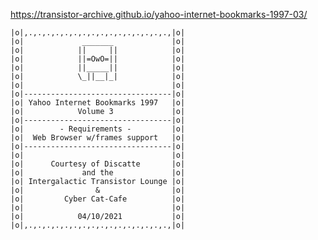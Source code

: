 https://transistor-archive.github.io/yahoo-internet-bookmarks-1997-03/

    |o|,.,.,.,.,.,.,.,.,.,.,.,.,.,.,.,.,|o|
    |o|             _______             |o|
    |o|            ||     ||            |o|
    |o|            ||=OwO=||            |o|
    |o|            ||_____||            |o|
    |o|            \_||__|_|            |o|
    |o|                                 |o|
    |o|---------------------------------|o|
    |o| Yahoo Internet Bookmarks 1997   |o|
    |o|            Volume 3             |o|
    |o|---------------------------------|o|
    |o|        - Requirements -         |o|
    |o|  Web Browser w/frames support   |o|
    |o|---------------------------------|o|
    |o|                                 |o|
    |o|      Courtesy of Discatte       |o|
    |o|             and the             |o|
    |o| Intergalactic Transistor Lounge |o|
    |o|                &                |o|
    |o|         Cyber Cat-Cafe          |o|
    |o|                                 |o|
    |o|            04/10/2021           |o|
    |o|,.,.,.,.,.,.,.,.,.,.,.,.,.,.,.,.,|o|
